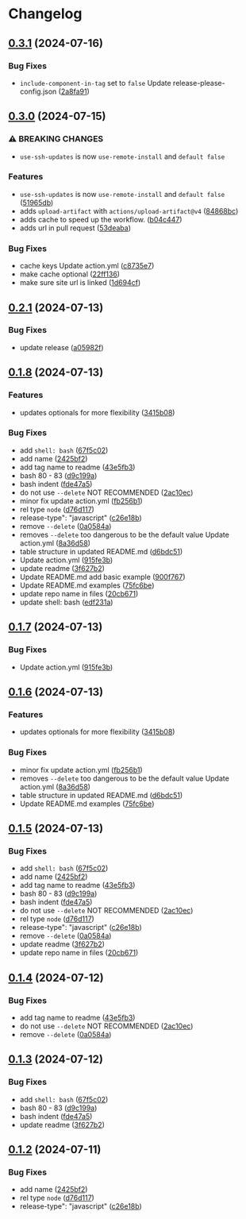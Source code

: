 # Changelog

## [0.3.1](https://github.com/devuri/rdx-release-deployer-action/compare/v0.3.0...v0.3.1) (2024-07-16)


### Bug Fixes

* `include-component-in-tag` set to `false` Update release-please-config.json ([2a8fa91](https://github.com/devuri/rdx-release-deployer-action/commit/2a8fa913ad0d418ce353cf181e49ab725c57e033))

## [0.3.0](https://github.com/devuri/rdx-release-deployer-action/compare/v0.2.1...v0.3.0) (2024-07-15)


### ⚠ BREAKING CHANGES

* `use-ssh-updates` is now `use-remote-install` and `default false`

### Features

* `use-ssh-updates` is now `use-remote-install` and `default false` ([51965db](https://github.com/devuri/rdx-release-deployer-action/commit/51965dbf5b3f55a2c6c8c91984c7e659f57e38e4))
* adds `upload-artifact` with `actions/upload-artifact@v4` ([84868bc](https://github.com/devuri/rdx-release-deployer-action/commit/84868bc468de81aa290d9345a7a8b2576b4313fe))
* adds cache to speed up the workflow. ([b04c447](https://github.com/devuri/rdx-release-deployer-action/commit/b04c4474c736d1aad6045bd8969999d2482afed4))
* adds url in pull request ([53deaba](https://github.com/devuri/rdx-release-deployer-action/commit/53deaba02b5b328a37753d8ada88087d926c0ec0))


### Bug Fixes

* cache keys Update action.yml ([c8735e7](https://github.com/devuri/rdx-release-deployer-action/commit/c8735e7c92e7928106a6b689820dbf1e0bb1e8aa))
* make cache optional ([22ff136](https://github.com/devuri/rdx-release-deployer-action/commit/22ff1369f8f9aee50d62185866db9c88172938d5))
* make sure site url is linked ([1d694cf](https://github.com/devuri/rdx-release-deployer-action/commit/1d694cfd79c8bd8936451cc5dd73dac6136599be))

## [0.2.1](https://github.com/devuri/rdx-release-deployer-action/compare/v0.1.8...v0.2.1) (2024-07-13)


### Bug Fixes

* update release ([a05982f](https://github.com/devuri/rdx-release-deployer-action/commit/a05982f1f0ff66acb696f543ee6f6e54500f995d))

## [0.1.8](https://github.com/devuri/rdx-release-deployer-action/compare/v0.1.7...v0.1.8) (2024-07-13)


### Features

* updates optionals for more flexibility ([3415b08](https://github.com/devuri/rdx-release-deployer-action/commit/3415b08f8933719ee8c0a98ed31bafc1669063de))


### Bug Fixes

* add `shell: bash` ([67f5c02](https://github.com/devuri/rdx-release-deployer-action/commit/67f5c02c42d766b43e5c4351058bcbe0d66489ed))
* add name ([2425bf2](https://github.com/devuri/rdx-release-deployer-action/commit/2425bf2d2552573e9f72d5b7fd2e89938433319c))
* add tag name to readme ([43e5fb3](https://github.com/devuri/rdx-release-deployer-action/commit/43e5fb3593f7bdacc681ccbf3c738cd1a41859be))
* bash 80 - 83 ([d9c199a](https://github.com/devuri/rdx-release-deployer-action/commit/d9c199a34f4a0d76cb045c1426f200af1540e4e2))
* bash indent ([fde47a5](https://github.com/devuri/rdx-release-deployer-action/commit/fde47a5b0279d97201c531886d2cda512621d9e9))
* do not use `--delete` NOT RECOMMENDED ([2ac10ec](https://github.com/devuri/rdx-release-deployer-action/commit/2ac10ec8e05f85eeb943526b89c19ebec38802b7))
* minor fix update action.yml ([fb256b1](https://github.com/devuri/rdx-release-deployer-action/commit/fb256b1de0ca10611d250fba6f858217e132d5c8))
* rel type `node` ([d76d117](https://github.com/devuri/rdx-release-deployer-action/commit/d76d117acb7e1ba5c4be8e2aed34487f1823b3aa))
* release-type": "javascript" ([c26e18b](https://github.com/devuri/rdx-release-deployer-action/commit/c26e18b6f5fb9e645d780135328bd189d99b3d32))
* remove `--delete` ([0a0584a](https://github.com/devuri/rdx-release-deployer-action/commit/0a0584ac35c4925507a52ddafdd16e7056b7f3cc))
* removes `--delete` too dangerous to be the default value Update action.yml ([8a36d58](https://github.com/devuri/rdx-release-deployer-action/commit/8a36d58b0b035f49569e13a5db617b4c37e51c82))
* table structure in updated README.md ([d6bdc51](https://github.com/devuri/rdx-release-deployer-action/commit/d6bdc51effa7c6c8b2f5829cec3e5a97f8538d62))
* Update action.yml ([915fe3b](https://github.com/devuri/rdx-release-deployer-action/commit/915fe3bb1b12490d02c922286458e9377a0ce455))
* update readme ([3f627b2](https://github.com/devuri/rdx-release-deployer-action/commit/3f627b29ded49a0a6269385e04a728367be831e1))
* Update README.md add basic example ([900f767](https://github.com/devuri/rdx-release-deployer-action/commit/900f7675c5a670d6e78eeb33b4221ae91f08b95d))
* Update README.md examples ([75fc6be](https://github.com/devuri/rdx-release-deployer-action/commit/75fc6be29ebe34632fc2a495c9703fd309c2f3ee))
* update repo name in files ([20cb671](https://github.com/devuri/rdx-release-deployer-action/commit/20cb6712ef387a1d9ff0c101cccbe5d8b61a460d))
* update shell: bash ([edf231a](https://github.com/devuri/rdx-release-deployer-action/commit/edf231ae27e6b42a73d96bae37b9387b37c44294))

## [0.1.7](https://github.com/devuri/rdx-release-deployer-action/compare/rdx-release-deployer-action-v0.1.6...rdx-release-deployer-action-v0.1.7) (2024-07-13)


### Bug Fixes

* Update action.yml ([915fe3b](https://github.com/devuri/rdx-release-deployer-action/commit/915fe3bb1b12490d02c922286458e9377a0ce455))

## [0.1.6](https://github.com/devuri/rdx-release-deployer-action/compare/rdx-release-deployer-action-v0.1.5...rdx-release-deployer-action-v0.1.6) (2024-07-13)


### Features

* updates optionals for more flexibility ([3415b08](https://github.com/devuri/rdx-release-deployer-action/commit/3415b08f8933719ee8c0a98ed31bafc1669063de))


### Bug Fixes

* minor fix update action.yml ([fb256b1](https://github.com/devuri/rdx-release-deployer-action/commit/fb256b1de0ca10611d250fba6f858217e132d5c8))
* removes `--delete` too dangerous to be the default value Update action.yml ([8a36d58](https://github.com/devuri/rdx-release-deployer-action/commit/8a36d58b0b035f49569e13a5db617b4c37e51c82))
* table structure in updated README.md ([d6bdc51](https://github.com/devuri/rdx-release-deployer-action/commit/d6bdc51effa7c6c8b2f5829cec3e5a97f8538d62))
* Update README.md examples ([75fc6be](https://github.com/devuri/rdx-release-deployer-action/commit/75fc6be29ebe34632fc2a495c9703fd309c2f3ee))

## [0.1.5](https://github.com/devuri/rd-release-deployer-action/compare/rdx-release-deployer-action-v0.1.4...rdx-release-deployer-action-v0.1.5) (2024-07-13)


### Bug Fixes

* add `shell: bash` ([67f5c02](https://github.com/devuri/rd-release-deployer-action/commit/67f5c02c42d766b43e5c4351058bcbe0d66489ed))
* add name ([2425bf2](https://github.com/devuri/rd-release-deployer-action/commit/2425bf2d2552573e9f72d5b7fd2e89938433319c))
* add tag name to readme ([43e5fb3](https://github.com/devuri/rd-release-deployer-action/commit/43e5fb3593f7bdacc681ccbf3c738cd1a41859be))
* bash 80 - 83 ([d9c199a](https://github.com/devuri/rd-release-deployer-action/commit/d9c199a34f4a0d76cb045c1426f200af1540e4e2))
* bash indent ([fde47a5](https://github.com/devuri/rd-release-deployer-action/commit/fde47a5b0279d97201c531886d2cda512621d9e9))
* do not use `--delete` NOT RECOMMENDED ([2ac10ec](https://github.com/devuri/rd-release-deployer-action/commit/2ac10ec8e05f85eeb943526b89c19ebec38802b7))
* rel type `node` ([d76d117](https://github.com/devuri/rd-release-deployer-action/commit/d76d117acb7e1ba5c4be8e2aed34487f1823b3aa))
* release-type": "javascript" ([c26e18b](https://github.com/devuri/rd-release-deployer-action/commit/c26e18b6f5fb9e645d780135328bd189d99b3d32))
* remove `--delete` ([0a0584a](https://github.com/devuri/rd-release-deployer-action/commit/0a0584ac35c4925507a52ddafdd16e7056b7f3cc))
* update readme ([3f627b2](https://github.com/devuri/rd-release-deployer-action/commit/3f627b29ded49a0a6269385e04a728367be831e1))
* update repo name in files ([20cb671](https://github.com/devuri/rd-release-deployer-action/commit/20cb6712ef387a1d9ff0c101cccbe5d8b61a460d))

## [0.1.4](https://github.com/devuri/rd-web-app-release-deployer-action/compare/rd-web-app-release-deployer-action-v0.1.3...rd-web-app-release-deployer-action-v0.1.4) (2024-07-12)


### Bug Fixes

* add tag name to readme ([43e5fb3](https://github.com/devuri/rd-web-app-release-deployer-action/commit/43e5fb3593f7bdacc681ccbf3c738cd1a41859be))
* do not use `--delete` NOT RECOMMENDED ([2ac10ec](https://github.com/devuri/rd-web-app-release-deployer-action/commit/2ac10ec8e05f85eeb943526b89c19ebec38802b7))
* remove `--delete` ([0a0584a](https://github.com/devuri/rd-web-app-release-deployer-action/commit/0a0584ac35c4925507a52ddafdd16e7056b7f3cc))

## [0.1.3](https://github.com/devuri/rd-web-app-release-deployer-action/compare/rd-web-app-release-deployer-action-v0.1.2...rd-web-app-release-deployer-action-v0.1.3) (2024-07-12)


### Bug Fixes

* add `shell: bash` ([67f5c02](https://github.com/devuri/rd-web-app-release-deployer-action/commit/67f5c02c42d766b43e5c4351058bcbe0d66489ed))
* bash 80 - 83 ([d9c199a](https://github.com/devuri/rd-web-app-release-deployer-action/commit/d9c199a34f4a0d76cb045c1426f200af1540e4e2))
* bash indent ([fde47a5](https://github.com/devuri/rd-web-app-release-deployer-action/commit/fde47a5b0279d97201c531886d2cda512621d9e9))
* update readme ([3f627b2](https://github.com/devuri/rd-web-app-release-deployer-action/commit/3f627b29ded49a0a6269385e04a728367be831e1))

## [0.1.2](https://github.com/devuri/rd-web-app-release-deployer-action/compare/rd-web-app-release-deployer-action-v0.1.1...rd-web-app-release-deployer-action-v0.1.2) (2024-07-11)


### Bug Fixes

* add name ([2425bf2](https://github.com/devuri/rd-web-app-release-deployer-action/commit/2425bf2d2552573e9f72d5b7fd2e89938433319c))
* rel type `node` ([d76d117](https://github.com/devuri/rd-web-app-release-deployer-action/commit/d76d117acb7e1ba5c4be8e2aed34487f1823b3aa))
* release-type": "javascript" ([c26e18b](https://github.com/devuri/rd-web-app-release-deployer-action/commit/c26e18b6f5fb9e645d780135328bd189d99b3d32))
